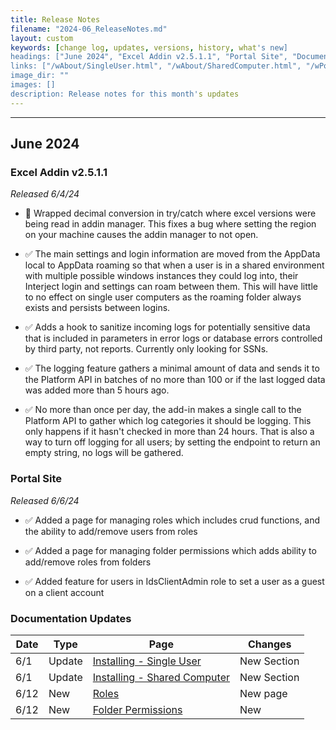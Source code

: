 ```yaml
---
title: Release Notes
filename: "2024-06_ReleaseNotes.md"
layout: custom
keywords: [change log, updates, versions, history, what's new]
headings: ["June 2024", "Excel Addin v2.5.1.1", "Portal Site", "Documentation Updates"]
links: ["/wAbout/SingleUser.html", "/wAbout/SharedComputer.html", "/wPortal/Roles.html", "/wPortal/FolderPermissions.html"]
image_dir: ""
images: []
description: Release notes for this month's updates
---
```

* * *

## June 2024

### Excel Addin v2.5.1.1

_Released 6/4/24_

- 🐞 Wrapped decimal conversion in try/catch where excel versions were being read in addin manager. This fixes a bug where setting the region on your machine causes the addin manager to not open.

- ✅ The main settings and login information are moved from the AppData local to AppData roaming so that when a user is in a shared environment with multiple possible windows instances they could log into, their Interject login and settings can roam between them. This will have little to no effect on single user computers as the roaming folder always exists and persists between logins.

- ✅ Adds a hook to sanitize incoming logs for potentially sensitive data that is included in parameters in error logs or database errors controlled by third party, not reports. Currently only looking for SSNs.

- ✅ The logging feature gathers a minimal amount of data and sends it to the Platform API in batches of no more than 100 or if the last logged data was added more than 5 hours ago.

- ✅ No more than once per day, the add-in makes a single call to the Platform API to gather which log categories it should be logging. This only happens if it hasn't checked in more than 24 hours. That is also a way to turn off logging for all users; by setting the endpoint to return an empty string, no logs will be gathered.

### Portal Site

_Released 6/6/24_

- ✅ Added a page for managing roles which includes crud functions, and the ability to add/remove users from roles

- ✅ Added a page for managing folder permissions which adds ability to add/remove roles from folders

- ✅ Added feature for users in IdsClientAdmin role to set a user as a guest on a client account

### Documentation Updates

| Date | Type | Page | Changes |
|---|---|---|---|
| 6/1 | Update | [Installing - Single User](/wAbout/SingleUser.html) | New Section |
| 6/1 | Update | [Installing - Shared Computer](/wAbout/SharedComputer.html) | New Section |
| 6/12 | New | [Roles](/wPortal/Roles.html) | New page |
| 6/12 | New | [Folder Permissions](/wPortal/FolderPermissions.html) | New |
